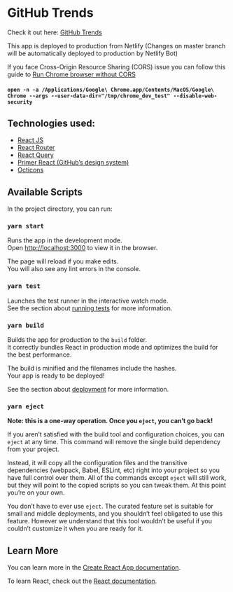 # GitHub Trends

Check it out here: [GitHub Trends](https://littlerkap-githubtrending.netlify.app/)

This app is deployed to production from Netlify (Changes on master branch will be automatically deployed to production by Netlify Bot)

If you face Cross-Origin Resource Sharing (CORS) issue you can follow this guide to [Run Chrome browser without CORS](https://alfilatov.com/posts/run-chrome-without-cors/)

#### `open -n -a /Applications/Google\ Chrome.app/Contents/MacOS/Google\ Chrome --args --user-data-dir="/tmp/chrome_dev_test" --disable-web-security`

## Technologies used:

- [React JS](https://reactjs.org)
- [React Router](https://reactrouter.com/web/guides/quick-start)
- [React Query](https://react-query.tanstack.com)
- [Primer React (GitHub’s design system)](https://primer.style/react/)
- [Octicons](https://primer.style/octicons/)

## Available Scripts

In the project directory, you can run:

### `yarn start`

Runs the app in the development mode.\
Open [http://localhost:3000](http://localhost:3000) to view it in the browser.

The page will reload if you make edits.\
You will also see any lint errors in the console.

### `yarn test`

Launches the test runner in the interactive watch mode.\
See the section about [running tests](https://facebook.github.io/create-react-app/docs/running-tests) for more information.

### `yarn build`

Builds the app for production to the `build` folder.\
It correctly bundles React in production mode and optimizes the build for the best performance.

The build is minified and the filenames include the hashes.\
Your app is ready to be deployed!

See the section about [deployment](https://facebook.github.io/create-react-app/docs/deployment) for more information.

### `yarn eject`

**Note: this is a one-way operation. Once you `eject`, you can’t go back!**

If you aren’t satisfied with the build tool and configuration choices, you can `eject` at any time. This command will remove the single build dependency from your project.

Instead, it will copy all the configuration files and the transitive dependencies (webpack, Babel, ESLint, etc) right into your project so you have full control over them. All of the commands except `eject` will still work, but they will point to the copied scripts so you can tweak them. At this point you’re on your own.

You don’t have to ever use `eject`. The curated feature set is suitable for small and middle deployments, and you shouldn’t feel obligated to use this feature. However we understand that this tool wouldn’t be useful if you couldn’t customize it when you are ready for it.

## Learn More

You can learn more in the [Create React App documentation](https://facebook.github.io/create-react-app/docs/getting-started).

To learn React, check out the [React documentation](https://reactjs.org/).
